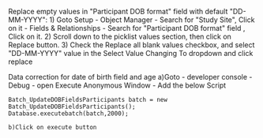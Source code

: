 Replace empty values in "Participant DOB format" field with default "DD-MM-YYYY": 
    1) Goto Setup - Object Manager - Search for "Study Site", Click on it - Fields & Relationships - Search for "Participant DOB format" field , Click on it.
    2) Scroll down to the picklist values section, then click on Replace button.
    3) Check the Replace all blank values checkbox, and select "DD-MM-YYYY" value in the Select Value Changing To dropdown and click replace

Data correction for date of birth field and age 
    a)Goto - developer console - Debug - open Execute Anonymous Window - Add the below Script

    Batch_UpdateDOBFieldsParticipants batch = new Batch_UpdateDOBFieldsParticipants();
    Database.executebatch(batch,2000);

    b)Click on execute button

